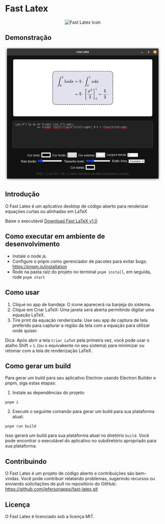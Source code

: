 # Fast Latex

<p align="center">
  <img src="https://raw.githubusercontent.com/jefersonapps/fast-latex/main/public/icon.png" alt="Fast Latex Icon" width="300"/>
</p>

## Demonstração

<p align="center">
  <img src="./public/demonstration.png" alt="Demonstração do Fast Latex" width="600"/>
</p>

## Introdução

O Fast Latex é um aplicativo desktop de código aberto para renderizar equações curtas ou alinhadas em LaTeX

Baixe o executável
[Download Fast LaTeX v1.0](https://github.com/jefersonapps/fast-latex/releases)

## Como executar em ambiente de desenvolvimento

- Instale o node js.
- Configure o pnpm como gerenciador de pacotes para evitar bugs: https://pnpm.io/installation
- Rode na pasta raíz do projeto no terminal `pnpm install`, em seguida, rode `pnpm start`

## Como usar

1. Clique no app de bandeja: O ícone aparecerá na banjeja do sistema.
2. Clique em Criar LaTeX: Uma janela será aberta permitindo digitar uma equação LaTeX.
3. Tire print da equação renderizada: Use seu app de captura de tela preferido para capturar a região da tela com a equação para utilizar onde quiser.

Dica: Após abrir a tela `Criar LaTeX` pela primeira vez, você pode usar o atalho Shift + L (ou o equivakente no seu sistema) para minimizar ou retomar com a tela de renderização LaTeX.

## Como gerar um build

Para gerar um build para seu aplicativo Electron usando Electron Builder e pnpm, siga estas etapas:

1. Instale as dependências do projeto:

```
pnpm i
```

2. Execute o seguinte comando para gerar um build para sua plataforma atual:

```
pnpm run build
```

Isso gerará um build para sua plataforma atual no diretório `build`. Você pode encontrar o executável do aplicativo no subdiretório apropriado para sua plataforma.

## Contribuindo

O Fast Latex é um projeto de código aberto e contribuições são bem-vindas. Você pode contribuir relatando problemas, sugerindo recursos ou enviando solicitações de pull no repositório do GitHub: https://github.com/jefersonapps/fast-latex.git

## Licença

O Fast Latex é licenciado sob a licença MIT.
